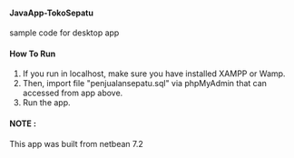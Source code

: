 #### JavaApp-TokoSepatu
sample code for desktop app

#### How To Run
1. If you run in localhost, make sure you have installed XAMPP or Wamp.
2. Then, import file "penjualansepatu.sql" via phpMyAdmin that can accessed from app above.
3. Run the app.

#### NOTE :
This app was built from netbean 7.2
